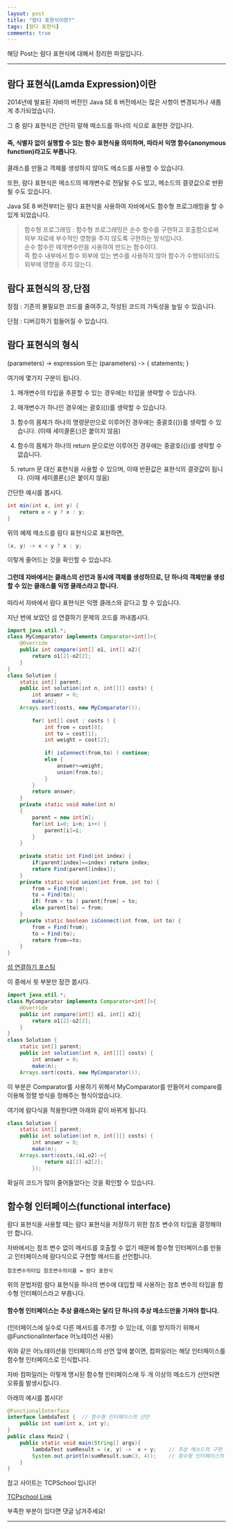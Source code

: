 ```yaml
---
layout: post
title: "람다 표현식이란?"
tags: [람다 표현식]
comments: true
---
```


해당 Post는 람다 표현식에 대해서 정리한 파일입니다.

---

## 람다 표현식(Lamda Expression)이란

2014년에 발표된 자바의 버전인 Java SE 8 버전에서는 많은 사항이 변경되거나 새롭게 추가되었습니다.

그 중 람다 표현식은 간단히 말해 메소드를 하나의 식으로 표현한 것입니다.

#### 즉, 식별자 없이 실행할 수 있는 함수 표현식을 의미하며, 따라서 익명 함수(anonymous function)라고도 부릅니다. 

클래스를 만들고 객체를 생성하지 않아도 메소드를 사용할 수 있습니다.

또한, 람다 표현식은 메소드의 매개변수로 전달될 수도 있고, 메소드의 결괏값으로 반환될 수도 있습니다.

Java SE 8 버전부터는 람다 표현식을 사용하여 자바에서도 함수형 프로그래밍을 할 수 있게 되었습니다.

> 함수형 프로그래밍 :   함수형 프로그래밍은 순수 함수를 구현하고 호출함으로써 외부 자료에 부수적인 영향을 주지 않도록 구현하는 방식입니다.<br> 
순수 함수란 매개변수만을 사용하여 만드는 함수이다. <br>
즉 함수 내부에서 함수 외부에 있는 변수를 사용하지 않아 함수가 수행되더라도 외부에 영향을 주지 않는다.
## 람다 표현식의 장,단점

장점 : 기존의 불필요한 코드를 줄여주고, 작성된 코드의 가독성을 높일 수 있습니다.

단점 : 디버깅하기 힘들어질 수 있습니다. 

## 람다 표현식의 형식

(parameters) -> expression 또는 (parameters) -> { statements; }

여기에 몇가지 구분이 됩니다.

1. 매개변수의 타입을 추론할 수 있는 경우에는 타입을 생략할 수 있습니다.

2. 매개변수가 하나인 경우에는 괄호(())를 생략할 수 있습니다.

3. 함수의 몸체가 하나의 명령문만으로 이루어진 경우에는 중괄호({})를 생략할 수 있습니다. (이때 세미콜론(;)은 붙이지 않음)

4. 함수의 몸체가 하나의 return 문으로만 이루어진 경우에는 중괄호({})를 생략할 수 없습니다.

5. return 문 대신 표현식을 사용할 수 있으며, 이때 반환값은 표현식의 결괏값이 됩니다. (이때 세미콜론(;)은 붙이지 않음)

간단한 예시를 봅시다.

```java
int min(int x, int y) {
    return x < y ? x : y;
}
```
위의 예제 메소드를 람다 표현식으로 표현하면,

```java
(x, y) -> x < y ? x : y;
```
이렇게 줄어드는 것을 확인할 수 있습니다.

#### 그런데 자바에서는 클래스의 선언과 동시에 객체를 생성하므로, 단 하나의 객체만을 생성할 수 있는 클래스를 익명 클래스라고 합니다.

따라서 자바에서 람다 표현식은 익명 클래스와 같다고 할 수 있습니다.

지난 번에 보았던 섬 연결하기 문제의 코드를 꺼내봅시다.

```java
import java.util.*;
class MyComparator implements Comparator<int[]>{
	@Override
	public int compare(int[] o1, int[] o2){
		return o1[2]-o2[2]; 
	}
}
class Solution {
    static int[] parent;
    public int solution(int n, int[][] costs) {
		int answer = 0;
		make(n);
    Arrays.sort(costs, new MyComparator());
    
		for( int[] cost : costs ) {	
			int from = cost[0];
			int to = cost[1];
			int weight = cost[2];
			
			if( isConnect(from,to) ) continue;
			else {
				answer+=weight;
				union(from,to);
			}
		}
		return answer;	
    }
    private static void make(int n)
    {
        parent = new int[n];
		for(int i=0; i<n; i++) {
			parent[i]=i;
		}
    }
    
    private static int Find(int index) {
		if(parent[index]==index) return index;
		return Find(parent[index]);
	}
    private static void union(int from, int to) {
		from = Find(from);
		to = Find(to);
		if( from < to ) parent[from] = to;
		else parent[to] = from;
	}
	private static boolean isConnect(int from, int to) {
		from = Find(from);
		to = Find(to);		
		return from==to;
	}
}
```

<a href="https://junghyun100.github.io/Programmers-%EC%84%AC-%EC%97%B0%EA%B2%B0%ED%95%98%EA%B8%B0/">섬 연결하기 포스팅</a>

이 중에서 윗 부분만 잠깐 봅시다.

```java
import java.util.*;
class MyComparator implements Comparator<int[]>{
	@Override
	public int compare(int[] o1, int[] o2){
		return o1[2]-o2[2]; 
	}
}
class Solution {
    static int[] parent;
    public int solution(int n, int[][] costs) {
		int answer = 0;
		make(n);
    Arrays.sort(costs, new MyComparator());
```
이 부분은 Comparator를 사용하기 위해서 MyComparator를 만들어서 compare를 이용해 정렬 방식을 정해주는 형식이었습니다.

여기에 람다식을 적용한다면 아래와 같이 바뀌게 됩니다.
```java
class Solution {
    static int[] parent;
    public int solution(int n, int[][] costs) {
		int answer = 0;
		make(n);
    Arrays.sort(costs,(o1,o2)->{
			return o1[2]-o2[2];
		});		
```
확실히 코드가 많이 줄어들었다는 것을 확인할 수 있습니다.

## 함수형 인터페이스(functional interface)

람다 표현식을 사용할 때는 람다 표현식을 저장하기 위한 참조 변수의 타입을 결정해야만 합니다.

자바에서는 참조 변수 없이 메서드를 호출할 수 없기 때문에 함수형 인터페이스를 만들고 인터페이스에 람다식으로 구현할 메서드를 선언합니다. 
```
참조변수의타입 참조변수의이름 = 람다 표현식
```
위의 문법처럼 람다 표현식을 하나의 변수에 대입할 때 사용하는 참조 변수의 타입을 함수형 인터페이스라고 부릅니다. 

#### 함수형 인터페이스는 추상 클래스와는 달리 단 하나의 추상 메소드만을 가져야 합니다.

(인터페이스에 실수로 다른 메서드를 추가할 수 있는데, 이를 방지하기 위해서 @FunctionalInterface 어노테이션 사용)

위와 같은 어노테이션을 인터페이스의 선언 앞에 붙이면, 컴파일러는 해당 인터페이스를 함수형 인터페이스로 인식합니다.

자바 컴파일러는 이렇게 명시된 함수형 인터페이스에 두 개 이상의 메소드가 선언되면 오류를 발생시킵니다.

아래의 예시를 봅시다!

```java
@FunctionalInterface
interface lambdaTest {	// 함수형 인터페이스의 선언
	public int sum(int x, int y);
}
public class Main2 {
	public static void main(String[] args){
		lambdaTest sumResult = (x, y) ->  x + y;	// 추상 메소드의 구현
		System.out.println(sumResult.sum(3, 4));	// 함수형 인터페이스의 사용 
	}
}
```
참고 사이트는 TCPSchool 입니다!

<a href= "http://tcpschool.com/java/java_intro_java8">TCPschool Link</a>

부족한 부분이 있다면 댓글 남겨주세요!

---
